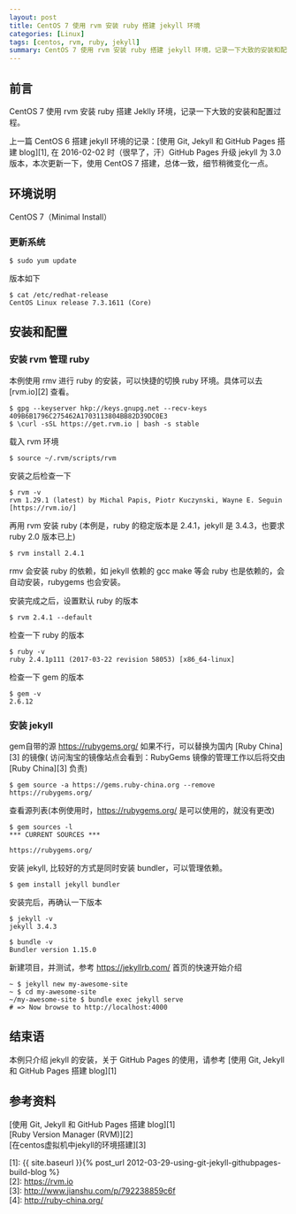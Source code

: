 ```yaml
---
layout: post
title: CentOS 7 使用 rvm 安装 ruby 搭建 jekyll 环境
categories: [Linux]
tags: [centos, rvm, ruby, jekyll]
summary: CentOS 7 使用 rvm 安装 ruby 搭建 jekyll 环境，记录一下大致的安装和配置过程。
---
```

## 前言

CentOS 7 使用 rvm 安装 ruby 搭建 Jeklly 环境，记录一下大致的安装和配置过程。

上一篇 CentOS 6 搭建 jekyll 环境的记录：[使用 Git, Jekyll 和 GitHub Pages 搭建 blog][1], 在 2016-02-02 时（很早了，汗）GitHub Pages 升级 jekyll 为 3.0 版本，本次更新一下，使用 CentOS 7 搭建，总体一致，细节稍微变化一点。  

## 环境说明
CentOS 7（Minimal Install）

### 更新系统

```terminal
$ sudo yum update
```

版本如下

```terminal
$ cat /etc/redhat-release
CentOS Linux release 7.3.1611 (Core)
```

## 安装和配置

### 安装 rvm 管理 ruby
本例使用 rmv 进行 ruby 的安装，可以快捷的切换 ruby 环境。具体可以去  [rvm.io][2] 查看。

```terminal
$ gpg --keyserver hkp://keys.gnupg.net --recv-keys 409B6B1796C275462A1703113804BB82D39DC0E3
$ \curl -sSL https://get.rvm.io | bash -s stable
```

载入 rvm 环境

```terminal
$ source ~/.rvm/scripts/rvm
```

安装之后检查一下

```terminal
$ rvm -v
rvm 1.29.1 (latest) by Michal Papis, Piotr Kuczynski, Wayne E. Seguin [https://rvm.io/]
```

再用 rvm 安装 ruby (本例是，ruby 的稳定版本是 2.4.1，jekyll 是 3.4.3，也要求 ruby 2.0 版本已上)

```terminal
$ rvm install 2.4.1
```

rmv 会安装 ruby 的依赖，如 jekyll 依赖的 gcc make 等会 ruby 也是依赖的，会自动安装，rubygems 也会安装。

安装完成之后，设置默认 ruby 的版本

```terminal
$ rvm 2.4.1 --default
```

检查一下 ruby 的版本

```terminal
$ ruby -v
ruby 2.4.1p111 (2017-03-22 revision 58053) [x86_64-linux]
```

检查一下 gem 的版本

```terminal
$ gem -v
2.6.12
```

### 安装 jekyll
gem自带的源 <https://rubygems.org/> 如果不行，可以替换为国内 [Ruby China][3] 的镜像( 访问淘宝的镜像站点会看到：RubyGems 镜像的管理工作以后将交由 [Ruby China][3] 负责)

```terminal
$ gem source -a https://gems.ruby-china.org --remove https://rubygems.org/
```

查看源列表(本例使用时，<https://rubygems.org/> 是可以使用的，就没有更改)

```terminal
$ gem sources -l
*** CURRENT SOURCES ***
	
https://rubygems.org/
```

安装 jekyll, 比较好的方式是同时安装 bundler，可以管理依赖。

```
$ gem install jekyll bundler
```

安装完后，再确认一下版本

```terminal
$ jekyll -v
jekyll 3.4.3

$ bundle -v
Bundler version 1.15.0
```

新建项目，并测试，参考 <https://jekyllrb.com/> 首页的快速开始介绍

```terminal
~ $ jekyll new my-awesome-site
~ $ cd my-awesome-site
~/my-awesome-site $ bundle exec jekyll serve
# => Now browse to http://localhost:4000
```

## 结束语
本例只介绍 jekyll 的安装，关于 GitHub Pages 的使用，请参考 [使用 Git, Jekyll 和 GitHub Pages 搭建 blog][1]

## 参考资料
[使用 Git, Jekyll 和 GitHub Pages 搭建 blog][1]  
[Ruby Version Manager (RVM)][2]  
[在centos虚拟机中jekyll的环境搭建][3]

[1]: {{ site.baseurl }}{% post_url 2012-03-29-using-git-jekyll-githubpages-build-blog %}  
[2]: https://rvm.io  
[3]: http://www.jianshu.com/p/792238859c6f  
[4]: http://ruby-china.org/  
